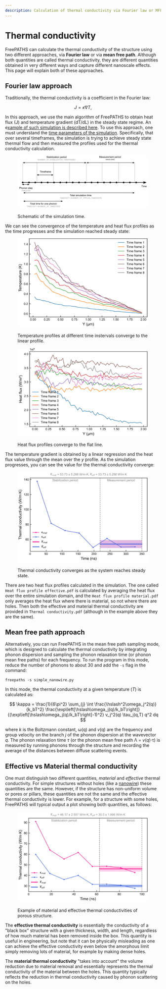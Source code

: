 ```yaml
---
description: Calculation of thermal conductivity via Fourier law or MFP
---
```


# Thermal conductivity

FreePATHS can calculate the thermal conductivity of the structure using two different approaches, via **Fourier law** or via **mean free path**. Although both quantities are called thermal conductivity, they are different quantities obtained in very different ways and capture different nanoscale effects. This page will explain both of these approaches.

## Fourier law approach

Traditionally, the thermal conductivity is a coefficient in the Fourier law:

$$
J = \kappa \nabla T,
$$

In this approach, we use the main algorithm of FreePATHS to obtain heat flux (J) and temperature gradient (dT/dL) in the steady state regime. An e[xample of such simulation is described here](../basic-tutorials/nanowire.md). To use this approach, one must understand the [time parameters of the simulation](../getting-started/config-file-creation-guide.md#simulation-time-parameters). Specifically, that over several timeframes, the simulation is trying to achieve steady state thermal flow and then measured the profiles used for the thermal conductivity calculation.

<figure><img src="../.gitbook/assets/image (14).png" alt="" width="563"><figcaption><p>Schematic of the simulation time.</p></figcaption></figure>

We can see the convergence of the temperature and heat flux profiles as the time progresses and the simulation reached steady state:

<div>

<figure><img src="../.gitbook/assets/image (16).png" alt=""><figcaption><p>Temperature profiles at different time instervals converge to the linear profile.</p></figcaption></figure>

 

<figure><img src="../.gitbook/assets/image (17).png" alt=""><figcaption><p>Heat flux profiles converge to the flat line.</p></figcaption></figure>

</div>

The temperature gradient is obtained by a linear regression and the heat flux value through the mean over the _y_ profile. As the simulation progresses, you can see the value for the thermal conductivity converge:

<figure><img src="../.gitbook/assets/image (15).png" alt="" width="563"><figcaption><p>Thermal conductivity converges as the system reaches steady state.</p></figcaption></figure>

There are two heat flux profiles calculated in the simulation. The one called `Heat flux profile effective.pdf` is calculated by averaging the heat flux over the entire simulation domain, and the `Heat flux profile material.pdf` only averages the heat flux where there is material, so not where there are holes. Then both the effective and material thermal conductivity are provided in `Thermal conductivity.pdf` (although in the example above they are the same).

## Mean free path approach

Alternatively, you can run FreePATHS in the mean free path sampling mode, which is designed to calculate the thermal conductivity by integrating phonon dispersion and sampling the phonon relaxation time (or phonon mean free paths) for each frequency. To run the program in this mode, reduce the number of phonons to about 30 and add the `-s` flag in the command:

```
freepaths -s simple_nanowire.py
```

In this mode, the thermal conductivity at a given temperature (_T_) is calculated as:

$$
\kappa = \frac{1}{6\pi^2} \sum_{j} \int \frac{\hslash^2\omega_j^2(q)}{k_bT^2} \frac{\exp\left[\hslash\omega_j(q)/k_bT\right]}{(\exp\left[\hslash\omega_j(q)/k_bT\right]-1)^2} v_j^2(q) \tau_j(q,T) q^2 dq
$$

where _k_ is the Boltzmann constant, ω(q) and _v_(q) are the frequency and group velocity on the branch _j_ of the phonon dispersion at the wavevector _q._ The phonon relaxation time _τ_ (or the phonon mean free path Λ = _v_(_q_)·τ) is measured by running phonons through the structure and recording the average of the distances between diffuse scattering events.



## Effective vs Material thermal conductivity

One must distinguish two different quantities, _material_ and _effective_ thermal conductivity. For simple structures without holes (like a [nanowire](../basic-tutorials/nanowire.md)) these quantities are the same. However, if the structure has non-uniform volume or pores or pillars, these quantities are not the same and the effective thermal conductivity is lower. For example, for a structure with some holes, FreePATHS will typical output a plot showing both quantities, as follows:

<figure><img src="../.gitbook/assets/image (18).png" alt="" width="563"><figcaption><p>Example of  material and effective thermal conductivities of porous structure.</p></figcaption></figure>

The **effective thermal conductivity** is essentially the conductivity of a "black box" structure with a given thickness, width, and length, regardless of how much material has been removed inside the box. This quantity is useful in engineering, but note that it can be physically misleading as one can achieve the effective conductivity even below the amorphous limit simply removing lots of material, for example by making dense holes.&#x20;

The **material thermal conductivity** "takes into account" the volume reduction due to material removal and essentially represents the thermal conductivity of the material between the holes. This quantity typically reflects the reduction in thermal conductivity caused by phonon scattering on the holes.

